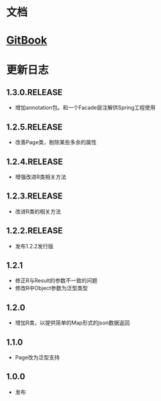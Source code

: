# 文档
[GitBook](https://miyakowork.gitbooks.io/template-utils-pojo/content/)
===
# 更新日志
## 1.3.0.RELEASE
- 增加annotation包。和一个Facade层注解供Spring工程使用
## 1.2.5.RELEASE
- 改善Page类，剔除某些多余的属性
## 1.2.4.RELEASE
- 增强改进R类相关方法
## 1.2.3.RELEASE
- 改进R类的相关方法
## 1.2.2.RELEASE 
- 发布1.2.2发行版
## 1.2.1
- 修正R与Result的参数不一致的问题
- 修改R中Object参数为<T>泛型类型
## 1.2.0
- 增加R类，以提供简单的Map形式的json数据返回
## 1.1.0
- Page改为泛型支持
## 1.0.0
- 发布
